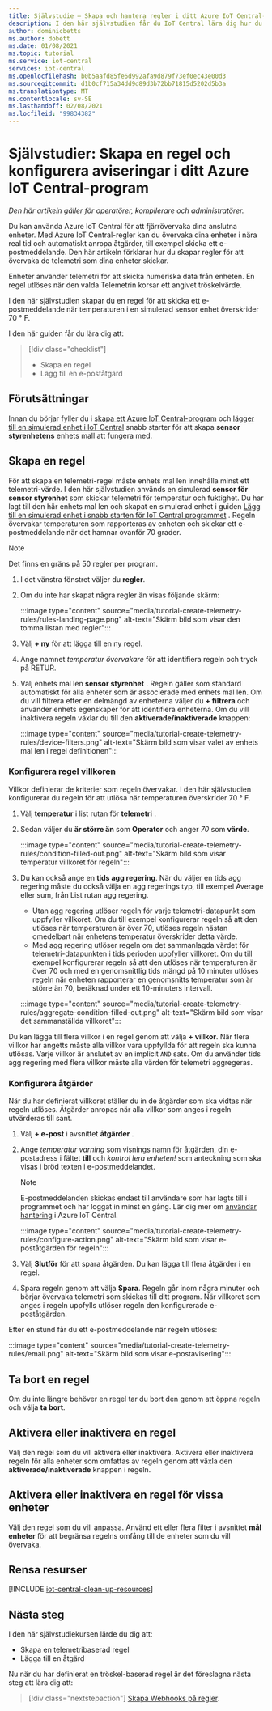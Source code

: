 ```yaml
---
title: Självstudie – Skapa och hantera regler i ditt Azure IoT Central-program
description: I den här självstudien får du IoT Central lära dig hur du kan övervaka dina enheter i nära real tid och automatiskt anropa åtgärder, som att skicka ett e-postmeddelande när regeln utlöses.
author: dominicbetts
ms.author: dobett
ms.date: 01/08/2021
ms.topic: tutorial
ms.service: iot-central
services: iot-central
ms.openlocfilehash: b0b5aafd85fe6d992afa9d879f73ef0ec43e00d3
ms.sourcegitcommit: d1b0cf715a34dd9d89d3b72bb71815d5202d5b3a
ms.translationtype: MT
ms.contentlocale: sv-SE
ms.lasthandoff: 02/08/2021
ms.locfileid: "99834382"
---
```

# <a name="tutorial-create-a-rule-and-set-up-notifications-in-your-azure-iot-central-application"></a>Självstudier: Skapa en regel och konfigurera aviseringar i ditt Azure IoT Central-program

*Den här artikeln gäller för operatörer, kompilerare och administratörer.*

Du kan använda Azure IoT Central för att fjärrövervaka dina anslutna enheter. Med Azure IoT Central-regler kan du övervaka dina enheter i nära real tid och automatiskt anropa åtgärder, till exempel skicka ett e-postmeddelande. Den här artikeln förklarar hur du skapar regler för att övervaka de telemetri som dina enheter skickar.

Enheter använder telemetri för att skicka numeriska data från enheten. En regel utlöses när den valda Telemetrin korsar ett angivet tröskelvärde.

I den här självstudien skapar du en regel för att skicka ett e-postmeddelande när temperaturen i en simulerad sensor enhet överskrider 70 &deg; F.

I den här guiden får du lära dig att:

> [!div class="checklist"]
>
> * Skapa en regel
> * Lägg till en e-poståtgärd

## <a name="prerequisites"></a>Förutsättningar

Innan du börjar fyller du i [skapa ett Azure IoT Central-program](./quick-deploy-iot-central.md) och [lägger till en simulerad enhet i IoT Central](./quick-create-simulated-device.md) snabb starter för att skapa **sensor styrenhetens** enhets mall att fungera med.

## <a name="create-a-rule"></a>Skapa en regel

För att skapa en telemetri-regel måste enhets mal len innehålla minst ett telemetri-värde. I den här självstudien används en simulerad **sensor för sensor styrenhet** som skickar telemetri för temperatur och fuktighet. Du har lagt till den här enhets mal len och skapat en simulerad enhet i guiden [Lägg till en simulerad enhet i snabb starten för IoT Central programmet](./quick-create-simulated-device.md) . Regeln övervakar temperaturen som rapporteras av enheten och skickar ett e-postmeddelande när det hamnar ovanför 70 grader.

> [!NOTE]
> Det finns en gräns på 50 regler per program.

1. I det vänstra fönstret väljer du **regler**.

1. Om du inte har skapat några regler än visas följande skärm:

    :::image type="content" source="media/tutorial-create-telemetry-rules/rules-landing-page.png" alt-text="Skärm bild som visar den tomma listan med regler":::

1. Välj **+ ny** för att lägga till en ny regel.

1. Ange namnet _temperatur övervakare_ för att identifiera regeln och tryck på RETUR.

1. Välj enhets mal len **sensor styrenhet** . Regeln gäller som standard automatiskt för alla enheter som är associerade med enhets mal len. Om du vill filtrera efter en delmängd av enheterna väljer du **+ filtrera** och använder enhets egenskaper för att identifiera enheterna. Om du vill inaktivera regeln växlar du till den **aktiverade/inaktiverade** knappen:

    :::image type="content" source="media/tutorial-create-telemetry-rules/device-filters.png" alt-text="Skärm bild som visar valet av enhets mal len i regel definitionen":::

### <a name="configure-the-rule-conditions"></a>Konfigurera regel villkoren

Villkor definierar de kriterier som regeln övervakar. I den här självstudien konfigurerar du regeln för att utlösa när temperaturen överskrider 70 &deg; F.

1. Välj **temperatur** i list rutan för **telemetri** .

1. Sedan väljer du **är större än** som **Operator** och anger _70_ som **värde**.

    :::image type="content" source="media/tutorial-create-telemetry-rules/condition-filled-out.png" alt-text="Skärm bild som visar temperatur villkoret för regeln":::

1. Du kan också ange en **tids agg regering**. När du väljer en tids agg regering måste du också välja en agg regerings typ, till exempel Average eller sum, från List rutan agg regering.

    * Utan agg regering utlöser regeln för varje telemetri-datapunkt som uppfyller villkoret. Om du till exempel konfigurerar regeln så att den utlöses när temperaturen är över 70, utlöses regeln nästan omedelbart när enhetens temperatur överskrider detta värde.
    * Med agg regering utlöser regeln om det sammanlagda värdet för telemetri-datapunkten i tids perioden uppfyller villkoret. Om du till exempel konfigurerar regeln så att den utlöses när temperaturen är över 70 och med en genomsnittlig tids mängd på 10 minuter utlöses regeln när enheten rapporterar en genomsnitts temperatur som är större än 70, beräknad under ett 10-minuters intervall.

    :::image type="content" source="media/tutorial-create-telemetry-rules/aggregate-condition-filled-out.png" alt-text="Skärm bild som visar det sammanställda villkoret":::

Du kan lägga till flera villkor i en regel genom att välja **+ villkor**. När flera villkor har angetts måste alla villkor vara uppfyllda för att regeln ska kunna utlösas. Varje villkor är anslutet av en implicit `AND` sats. Om du använder tids agg regering med flera villkor måste alla värden för telemetri aggregeras.

### <a name="configure-actions"></a>Konfigurera åtgärder

När du har definierat villkoret ställer du in de åtgärder som ska vidtas när regeln utlöses. Åtgärder anropas när alla villkor som anges i regeln utvärderas till sant.

1. Välj **+ e-post** i avsnittet **åtgärder** .

1. Ange _temperatur varning_ som visnings namn för åtgärden, din e-postadress i fältet **till** och _kontrol lera enheten!_ som anteckning som ska visas i bröd texten i e-postmeddelandet.

    > [!NOTE]
    > E-postmeddelanden skickas endast till användare som har lagts till i programmet och har loggat in minst en gång. Lär dig mer om [användar hantering](howto-administer.md) i Azure IoT Central.

    :::image type="content" source="media/tutorial-create-telemetry-rules/configure-action.png" alt-text="Skärm bild som visar e-poståtgärden för regeln":::

1. Välj **Slutför** för att spara åtgärden. Du kan lägga till flera åtgärder i en regel.

1. Spara regeln genom att välja **Spara**. Regeln går inom några minuter och börjar övervaka telemetri som skickas till ditt program. När villkoret som anges i regeln uppfylls utlöser regeln den konfigurerade e-poståtgärden.

Efter en stund får du ett e-postmeddelande när regeln utlöses:

:::image type="content" source="media/tutorial-create-telemetry-rules/email.png" alt-text="Skärm bild som visar e-postavisering":::

## <a name="delete-a-rule"></a>Ta bort en regel

Om du inte längre behöver en regel tar du bort den genom att öppna regeln och välja **ta bort**.

## <a name="enable-or-disable-a-rule"></a>Aktivera eller inaktivera en regel

Välj den regel som du vill aktivera eller inaktivera. Aktivera eller inaktivera regeln för alla enheter som omfattas av regeln genom att växla den **aktiverade/inaktiverade** knappen i regeln.

## <a name="enable-or-disable-a-rule-for-specific-devices"></a>Aktivera eller inaktivera en regel för vissa enheter

Välj den regel som du vill anpassa. Använd ett eller flera filter i avsnittet **mål enheter** för att begränsa regelns omfång till de enheter som du vill övervaka.

## <a name="clean-up-resources"></a>Rensa resurser

[!INCLUDE [iot-central-clean-up-resources](../../../includes/iot-central-clean-up-resources.md)]

## <a name="next-steps"></a>Nästa steg

I den här självstudiekursen lärde du dig att:

* Skapa en telemetribaserad regel
* Lägga till en åtgärd

Nu när du har definierat en tröskel-baserad regel är det föreslagna nästa steg att lära dig att:

> [!div class="nextstepaction"]
> [Skapa Webhooks på regler](./howto-create-webhooks.md).
